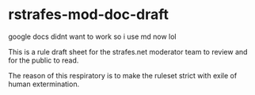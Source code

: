 # rstrafes-mod-doc-draft
google docs didnt want to work so i use md now lol

This is a rule draft sheet for the strafes.net moderator team to review and for the public to read.

The reason of this respiratory is to make the ruleset strict with exile of human extermination.

